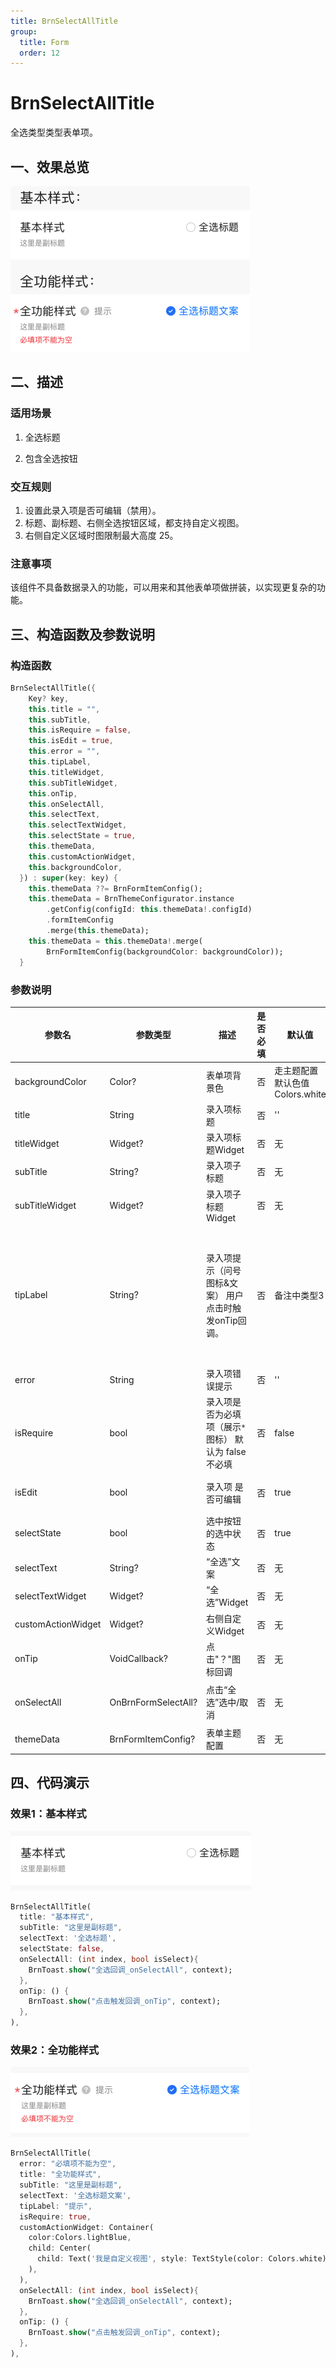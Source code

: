 ```yaml
---
title: BrnSelectAllTitle
group:
  title: Form
  order: 12
---
```


# BrnSelectAllTitle

全选类型类型表单项。

## 一、效果总览

![](./img/BrnSelectAllTitleIntro.png)

## 二、描述

### 适用场景

1. 全选标题

2. 包含全选按钮

### 交互规则

1. 设置此录入项是否可编辑（禁用）。
2. 标题、副标题、右侧全选按钮区域，都支持自定义视图。
3. 右侧自定义区域时图限制最大高度 25。

### 注意事项

该组件不具备数据录入的功能，可以用来和其他表单项做拼装，以实现更复杂的功能。

## 三、构造函数及参数说明

### 构造函数


```dart
BrnSelectAllTitle({
    Key? key,
    this.title = "",
    this.subTitle,
    this.isRequire = false,
    this.isEdit = true,
    this.error = "",
    this.tipLabel,
    this.titleWidget,
    this.subTitleWidget,
    this.onTip,
    this.onSelectAll,
    this.selectText,
    this.selectTextWidget,
    this.selectState = true,
    this.themeData,
    this.customActionWidget,
    this.backgroundColor,
  }) : super(key: key) {
    this.themeData ??= BrnFormItemConfig();
    this.themeData = BrnThemeConfigurator.instance
        .getConfig(configId: this.themeData!.configId)
        .formItemConfig
        .merge(this.themeData);
    this.themeData = this.themeData!.merge(
        BrnFormItemConfig(backgroundColor: backgroundColor));
  }
```
### 参数说明

| **参数名** | **参数类型** | **描述** | **是否必填** | **默认值** | **备注** |
| --- | --- | --- | --- | --- | --- |
| backgroundColor | Color? | 表单项背景色 | 否 | 走主题配置默认色值 Colors.white |  |
| title | String | 录入项标题 | 否 | '' |  |
| titleWidget | Widget? | 录入项标题Widget | 否 | 无 |  |
| subTitle | String? | 录入项子标题 | 否 | 无 |  |
| subTitleWidget | Widget? | 录入项子标题Widget | 否 | 无 |  |
| tipLabel | String? | 录入项提示（问号图标&文案） 用户点击时触发onTip回调。 | 否 | 备注中类型3 | 1. 设置"空字符串"时展示问号图标 2. 设置"非空字符串"时展示问号图标&文案 3. 若不赋值或赋值为null时，不显示提示项 |
| error | String | 录入项错误提示 | 否 | '' |  |
| isRequire | bool | 录入项是否为必填项（展示`*`图标） 默认为 false 不必填 | 否 | false |  |
| isEdit | bool | 录入项 是否可编辑 | 否 | true | true：可编辑，false：禁用 |
| selectState | bool | 选中按钮的选中状态 | 否 | true |  |
| selectText | String? | “全选”文案 | 否 | 无 |  |
| selectTextWidget | Widget? | “全选”Widget | 否 | 无 |  |
| customActionWidget | Widget? | 右侧自定义Widget | 否 | 无 |  |
| onTip | VoidCallback? | 点击"？"图标回调 | 否 | 无 | 见**tipLabel**字段 |
| onSelectAll | OnBrnFormSelectAll? | 点击“全选”选中/取消 | 否 | 无 | void Function(int index, bool isSelect) |
| themeData | BrnFormItemConfig? | 表单主题配置 | 否 | 无 | |

## 四、代码演示

### 效果1：基本样式

![](./img/BrnSelectAllTitleDemo1.png)

```dart
BrnSelectAllTitle(
  title: "基本样式",
  subTitle: "这里是副标题",
  selectText: '全选标题',
  selectState: false,
  onSelectAll: (int index, bool isSelect){
    BrnToast.show("全选回调_onSelectAll", context);
  },
  onTip: () {
    BrnToast.show("点击触发回调_onTip", context);
  },
),
```

### 效果2：全功能样式

![](./img/BrnSelectAllTitleDemo2.png)

```dart
BrnSelectAllTitle(
  error: "必填项不能为空",
  title: "全功能样式",
  subTitle: "这里是副标题",
  selectText: '全选标题文案',
  tipLabel: "提示",
  isRequire: true,
  customActionWidget: Container(
    color:Colors.lightBlue,
    child: Center(
      child: Text('我是自定义视图', style: TextStyle(color: Colors.white))
    ),
  ),
  onSelectAll: (int index, bool isSelect){
    BrnToast.show("全选回调_onSelectAll", context);
  },
  onTip: () {
    BrnToast.show("点击触发回调_onTip", context);
  },
),
```
